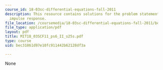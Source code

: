 ```yaml
---
course_id: 18-03sc-differential-equations-fall-2011
description: This resource contains solutions for the problem statements related to
  impulse response.
file_location: /coursemedia/18-03sc-differential-equations-fall-2011/bec31061d97e10fc911442b62128df3a_MIT18_03SCF11_ps6_II_s25s.pdf
file_type: application/pdf
layout: pdf
title: MIT18_03SCF11_ps6_II_s25s.pdf
type: course
uid: bec31061d97e10fc911442b62128df3a

---
```

None